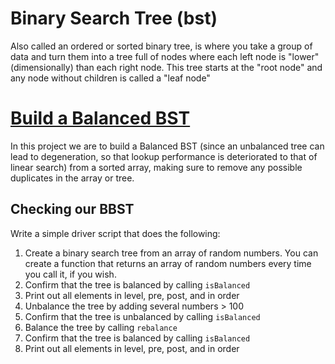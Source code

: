 # Binary Search Tree (bst)

Also called an ordered or sorted binary tree, is where you take a group of data and turn them into a tree full of nodes where each left node is "lower" (dimensionally) than each right node. This tree starts at the "root node" and any node without children is called a "leaf node"

# [Build a Balanced BST](https://www.theodinproject.com/lessons/javascript-binary-search-trees)

In this project we are to build a Balanced BST (since an unbalanced tree can lead to degeneration, so that lookup performance is deteriorated to that of linear search) from a sorted array, making sure to remove any possible duplicates in the array or tree.

## Checking our BBST

Write a simple driver script that does the following:
1. Create a binary search tree from an array of random numbers. You can create a function that returns an array of random numbers every time you call it, if you wish.
2. Confirm that the tree is balanced by calling `isBalanced`
3. Print out all elements in level, pre, post, and in order
4. Unbalance the tree by adding several numbers > 100
5. Confirm that the tree is unbalanced by calling `isBalanced`
6. Balance the tree by calling `rebalance`
7. Confirm that the tree is balanced by calling `isBalanced`
8. Print out all elements in level, pre, post, and in order
